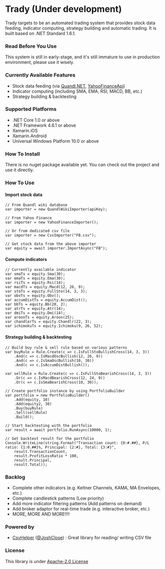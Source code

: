 # Trady (Under development)
Trady targets to be an automated trading system that provides stock data feeding, indicator computing, strategy building and automatic trading. It is built based on .NET Standard 1.6.1.

### Read Before You Use
This system is still in early-stage, and it's still immature to use in production environment, please use it wisely.

### Currently Available Features
* Stock data feeding (via [Quandl.NET](https://github.com/salmonthinlion/Quandl.NET), [YahooFinanceApi](https://github.com/salmonthinlion/YahooFinanceApi))
* Indicator computing (including SMA, EMA, RSI, MACD, BB, etc.)
* Strategy building & backtesting

### Supported Platforms
* .NET Core 1.0 or above
* .NET Framework 4.6.1 or above
* Xamarin.iOS
* Xamarin.Android
* Universal Windows Platform 10.0 or above

### How To Install
There is no nuget package available yet. You can check out the project and use it directly.

### How To Use
#### Import stock data
    // From Quandl wiki database
    var importer = new QuandlWikiImporter(apiKey);

    // From Yahoo Finance
    var importer = new YahooFinanceImporter();

    // Or from dedicated csv file
    var importer = new CsvImporter("FB.csv");

    // Get stock data from the above importer
    var equity = await importer.ImportAsync("FB");

#### Compute indicators
    // Currently available indicator
    var smaTs = equity.Sma(30);
    var emaTs = equity.Ema(30);
    var rsiTs = equity.Rsi(14);
    var macdTs = equity.Macd(12, 26, 9);
    var stoTs = equity.FullSto(14, 3, 3);
    var obvTs = equity.Obv();
    var accumDistTs = equity.AccumDist();
    var bbTs = equity.Bb(20, 2);
    var atrTs = equity.Atr(14);
    var dmiTs = equity.Dmi(14);
    var aroonTs = equity.Aroon(25);
    var chandlerTs = equity.Chandlr(22, 3);
    var ichimokuTs = equity.Ichimoku(9, 26, 52);

#### Strategy building & backtesting
    // Build buy rule & sell rule based on various patterns
    var buyRule = Rule.Create(c => c.IsFullStoBullishCross(14, 3, 3))
        .And(c => c.IsMacdOscBullish(12, 26, 9))
        .And(c => c.IsSmaOscBullish(10, 30))
        .And(c => c.IsAccumDistBullish());

    var sellRule = Rule.Create(c => c.IsFullStoBearishCross(14, 3, 3))
        .Or(c => c.IsMacdBearishCross(12, 24, 9))
        .Or(c => c.IsSmaBearishCross(10, 30));

    // Create portfolio instance by using PortfolioBuilder
    var portfolio = new PortfolioBuilder()
        .Add(equity, 10)
        .Add(equity2, 30)
        .Buy(buyRule)
        .Sell(sellRule)
        .Build();
    
    // Start backtesting with the portfolio
    var result = await portfolio.RunAsync(10000, 1);

    // Get backtest result for the portfolio
    Console.WriteLine(string.Format("Transaction count: {0:#.##}, P/L ratio: {1:0.##}%, Principal: {2:#}, Total: {3:#}",
        result.TransactionCount,
        result.ProfitLossRatio * 100,
        result.Principal,
        result.Total));

### Backlog
* Complete other indicators (e.g. Keltner Channels, KAMA, MA Envelopes, etc.)
* Complete candlestick patterns (Low priority)
* Add more indicator filtering patterns (Add patterns on demand)
* Add broker adaptor for real-time trade (e.g. interactive broker, etc.)
* MORE, MORE AND MORE!!!!

### Powered by
* [CsvHelper](https://github.com/JoshClose/CsvHelper) ([@JoshClose](https://github.com/JoshClose)) : Great library for reading/ writing CSV file

### License
This library is under [Apache-2.0 License](https://github.com/salmonthinlion/Trady/blob/master/LICENSE)
